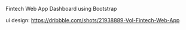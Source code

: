 Fintech Web App Dashboard using Bootstrap

ui design: https://dribbble.com/shots/21938889-Vol-Fintech-Web-App
